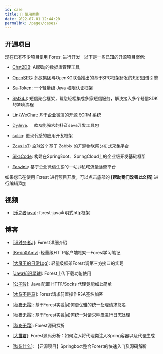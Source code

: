 ```yaml
---
id: case
title: 🌰 使用案例
date: 2022-07-01 12:44:20
permalink: /pages/cases/
---
```


## 开源项目

现在已有不少项目使用 Forest 进行开发，以下是一些已知的开源项目案例:

- [Chat2DB](https://chat2db-ai.com/): AI驱动的数据库管理工具
  
- [OpenSPG](https://spg.openkg.cn/): 蚂蚁集团与OpenKG联合推出的基于SPG框架研发的知识图谱引擎

- [Sa-Token](https://sa-token.cc/): 一个轻量级 Java 权限认证框架

- [SMS4J](https://wind.kim/): 短信聚合框架，帮您轻松集成多家短信服务，解决接入多个短信SDK的繁琐流程

- [LinkWeChat](https://gitee.com/LinkWeChat/link-wechat): 基于企业微信的开源 SCRM 系统

- [DyJava](https://gitee.com/sxwdmjy/dy-java): 一款功能强大的抖音Java开发工具包

- [solon](https://gitee.com/noear/solon): 更现代感的应用开发框架

- [Zeus IoT](https://github.com/zmops/zeus-iot): 全球首个基于 Zabbix 的开源物联网分布式采集平台

- [SikaCode](https://github.com/sika-code-cloud/sika-code): 构建在SpringBoot、SpringCloud上的企业级开发基础框架
  
- [Easyink](https://github.com/lianluoyi/easyink_System): 基于企业微信生态的一站式私域流量运营平台


如果您已在使用 Forest 进行项目开发，可以点击底部的 <b>\[帮助我们改善此文档\]</b> 进行编辑添加

## 视频

- [[乐之者java]](https://www.bilibili.com/video/BV1UP411a7Rg/?vd_source=679e5565b51576e050b0a70a4c20314e): forest-java声明式http框架

## 博客


- [[识时务者J]](https://blog.csdn.net/qq_65377318/article/details/126673244): Forest详细介绍

- [[Kevin&Amy]](https://blog.csdn.net/qq_38233258/article/details/115799602?ops_request_misc=%257B%2522request%255Fid%2522%253A%2522171756389616800225535971%2522%252C%2522scm%2522%253A%252220140713.130102334.pc%255Fall.%2522%257D&request_id=171756389616800225535971&biz_id=0&utm_medium=distribute.pc_search_result.none-task-blog-2~all~first_rank_ecpm_v1~hot_rank-6-115799602-null-null.142^v100^pc_search_result_base6&utm_term=Forest%20http): 轻量级HTTP客户端框架—Forest学习笔记

- [[大魔王的日常Log]](https://blog.csdn.net/TaoShao521/article/details/123559667): 轻量级框架Forest调第三方接口的实现

- [[Java知识星球]](https://blog.csdn.net/qq_37394874/article/details/130526933?ops_request_misc=%257B%2522request%255Fid%2522%253A%2522171756634416800222824712%2522%252C%2522scm%2522%253A%252220140713.130102334.pc%255Fblog.%2522%257D&request_id=171756634416800222824712&biz_id=0&utm_medium=distribute.pc_search_result.none-task-blog-2~blog~first_rank_ecpm_v1~rank_v31_ecpm-1-130526933-null-null.nonecase&utm_term=Forest&spm=1018.2226.3001.4450): Forest上传下载功能使用

- [[公子骏]](https://zhuanlan.zhihu.com/p/653321435): Java 配置 HTTP/Socks 代理竟能如此简单

- [[木马不是马]](https://www.cnblogs.com/LiuFqiang/p/16897474.html): Forest请求前置操作RSA签名加密

- [[秋夜无霜]](https://blog.csdn.net/shichen2010/article/details/121212898): 基于Forest实践|如何更优雅的统一处理请求签名

- [[秋夜无霜]](https://blog.csdn.net/shichen2010/article/details/121212846): 基于Forest实践|如何统一对请求响应进行日志处理

- [[秋夜无霜]](https://blog.csdn.net/shichen2010/article/details/119458904?ops_request_misc=%257B%2522request%255Fid%2522%253A%2522171756468516800188565828%2522%252C%2522scm%2522%253A%252220140713.130102334..%2522%257D&request_id=171756468516800188565828&biz_id=0&utm_medium=distribute.pc_search_result.none-task-blog-2~all~sobaiduend~default-1-119458904-null-null.142^v100^pc_search_result_base6&utm_term=Forest%20%E6%BA%90%E7%A0%81): Forest源码探析

- [[大雄君]](https://blog.csdn.net/weixin_43092168/article/details/119842153): Forest源码分析：如何注入将代理类注入Spring容器以及代理生成

- [[秋装什么]](https://blog.csdn.net/qq_42985872/article/details/128457211): 【开源项目】Springboot整合Forest的快速入门及源码解析

